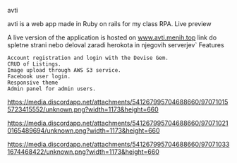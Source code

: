 avti

avti is a web app made in Ruby on rails for my class RPA.
Live preview

A live version of the application is hosted on www.avti.menih.top
link do spletne strani nebo deloval zaradi herokota in njegovih serverjev`
Features

    Account registration and login with the Devise Gem.
    CRUD of Listings.
    Image upload through AWS S3 service.
    Facebook user login.
    Responsive theme
    Admin panel for admin users.
    
   https://media.discordapp.net/attachments/541267995704688660/970710155723415552/unknown.png?width=1173&height=660
   
   
   https://media.discordapp.net/attachments/541267995704688660/970710210165489694/unknown.png?width=1173&height=660



https://media.discordapp.net/attachments/541267995704688660/970710331674468422/unknown.png?width=1173&height=660

